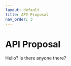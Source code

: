 ```yaml
---
layout: default
title: API Proposal
nav_order: 3
---
```


# API Proposal

Hello? Is there anyone there?